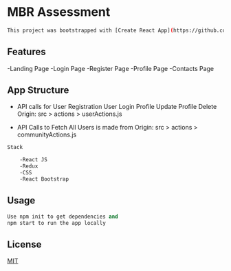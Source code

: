 # MBR Assessment

```bash
This project was bootstrapped with [Create React App](https://github.com/facebook/create-react-app).t
```

## Features

-Landing Page
-Login Page
-Register Page
-Profile Page 
-Contacts Page


## App Structure
-	API calls for
      User Registration
	  User Login
	  Profile Update
	  Profile Delete 
	Origin: src > actions > userActions.js
	
-	API Calls to 
      Fetch All Users is made from
	Origin: src > actions > communityActions.js
	  



```bash
Stack

    -React JS
    -Redux
    -CSS
    -React Bootstrap
```



## Usage

```python
Use npm init to get dependencies and 
npm start to run the app locally

```



## License

[MIT](https://choosealicense.com/licenses/mit/)
